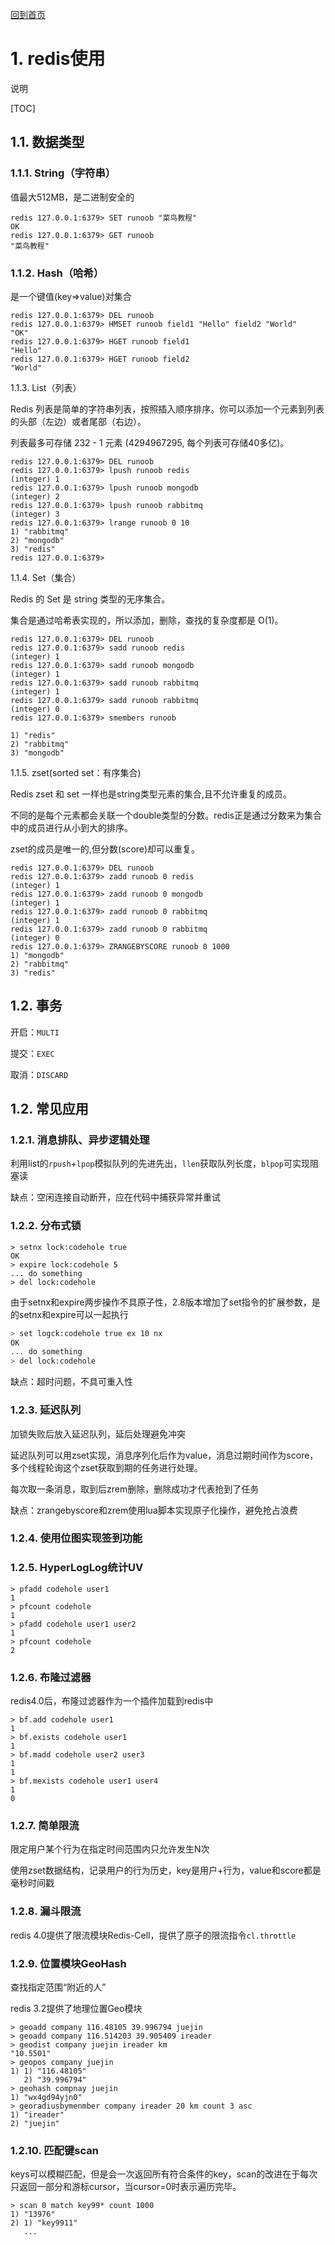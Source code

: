 [回到首页](../README.md)

# 1. redis使用

说明

[TOC]

## 1.1. 数据类型

### 1.1.1. String（字符串）

值最大512MB，是二进制安全的

```
redis 127.0.0.1:6379> SET runoob "菜鸟教程"
OK
redis 127.0.0.1:6379> GET runoob
"菜鸟教程"
```

### 1.1.2. Hash（哈希）

是一个键值(key=>value)对集合

```
redis 127.0.0.1:6379> DEL runoob
redis 127.0.0.1:6379> HMSET runoob field1 "Hello" field2 "World"
"OK"
redis 127.0.0.1:6379> HGET runoob field1
"Hello"
redis 127.0.0.1:6379> HGET runoob field2
"World"
```

1.1.3. List（列表）

Redis 列表是简单的字符串列表，按照插入顺序排序。你可以添加一个元素到列表的头部（左边）或者尾部（右边）。

列表最多可存储 232 - 1 元素 (4294967295, 每个列表可存储40多亿)。

```
redis 127.0.0.1:6379> DEL runoob
redis 127.0.0.1:6379> lpush runoob redis
(integer) 1
redis 127.0.0.1:6379> lpush runoob mongodb
(integer) 2
redis 127.0.0.1:6379> lpush runoob rabbitmq
(integer) 3
redis 127.0.0.1:6379> lrange runoob 0 10
1) "rabbitmq"
2) "mongodb"
3) "redis"
redis 127.0.0.1:6379>
```



1.1.4. Set（集合）

Redis 的 Set 是 string 类型的无序集合。

集合是通过哈希表实现的，所以添加，删除，查找的复杂度都是 O(1)。

```
redis 127.0.0.1:6379> DEL runoob
redis 127.0.0.1:6379> sadd runoob redis
(integer) 1
redis 127.0.0.1:6379> sadd runoob mongodb
(integer) 1
redis 127.0.0.1:6379> sadd runoob rabbitmq
(integer) 1
redis 127.0.0.1:6379> sadd runoob rabbitmq
(integer) 0
redis 127.0.0.1:6379> smembers runoob

1) "redis"
2) "rabbitmq"
3) "mongodb"
```



1.1.5. zset(sorted set：有序集合)

Redis zset 和 set 一样也是string类型元素的集合,且不允许重复的成员。

不同的是每个元素都会关联一个double类型的分数。redis正是通过分数来为集合中的成员进行从小到大的排序。

zset的成员是唯一的,但分数(score)却可以重复。

```
redis 127.0.0.1:6379> DEL runoob
redis 127.0.0.1:6379> zadd runoob 0 redis
(integer) 1
redis 127.0.0.1:6379> zadd runoob 0 mongodb
(integer) 1
redis 127.0.0.1:6379> zadd runoob 0 rabbitmq
(integer) 1
redis 127.0.0.1:6379> zadd runoob 0 rabbitmq
(integer) 0
redis 127.0.0.1:6379> ZRANGEBYSCORE runoob 0 1000
1) "mongodb"
2) "rabbitmq"
3) "redis"
```

## 1.2. 事务

开启：`MULTI`

提交：`EXEC`

取消：`DISCARD`

## 1.2. 常见应用

### 1.2.1. 消息排队、异步逻辑处理

利用list的`rpush`+`lpop`模拟队列的先进先出，`llen`获取队列长度，`blpop`可实现阻塞读

缺点：空闲连接自动断开，应在代码中捕获异常并重试

### 1.2.2. 分布式锁

```
> setnx lock:codehole true
OK
> expire lock:codehole 5
... do something
> del lock:codehole
```

由于setnx和expire两步操作不具原子性，2.8版本增加了set指令的扩展参数，是的setnx和expire可以一起执行

```bash
> set logck:codehole true ex 10 nx
OK
... do something
> del lock:codehole
```

缺点：超时问题，不具可重入性

### 1.2.3. 延迟队列

加锁失败后放入延迟队列，延后处理避免冲突

延迟队列可以用zset实现，消息序列化后作为value，消息过期时间作为score，多个线程轮询这个zset获取到期的任务进行处理。

每次取一条消息，取到后zrem删除，删除成功才代表抢到了任务

缺点：zrangebyscore和zrem使用lua脚本实现原子化操作，避免抢占浪费

### 1.2.4. 使用位图实现签到功能

### 1.2.5. HyperLogLog统计UV

```
> pfadd codehole user1
1
> pfcount codehole
1
> pfadd codehole user1 user2
1
> pfcount codehole
2
```

### 1.2.6. 布隆过滤器

redis4.0后，布隆过滤器作为一个插件加载到redis中

```
> bf.add codehole user1
1
> bf.exists codehole user1
1
> bf.madd codehole user2 user3
1
1
> bf.mexists codehole user1 user4
1
0
```

### 1.2.7. 简单限流

限定用户某个行为在指定时间范围内只允许发生N次

使用zset数据结构，记录用户的行为历史，key是用户+行为，value和score都是毫秒时间戳

### 1.2.8. 漏斗限流

redis 4.0提供了限流模块Redis-Cell，提供了原子的限流指令`cl.throttle`

### 1.2.9. 位置模块GeoHash

查找指定范围“附近的人”

redis 3.2提供了地理位置Geo模块

```
> geoadd company 116.48105 39.996794 juejin
> geoadd company 116.514203 39.905409 ireader
> geodist company juejin ireader km
"10.5501"
> geopos company juejin
1) 1) "116.48105"
   2) "39.996794"
> geohash compnay juejin
1) "wx4gd94yjn0"
> georadiusbymenmber company ireader 20 km count 3 asc
1) "ireader"
2) "juejin"
```

### 1.2.10. 匹配键scan

keys可以模糊匹配，但是会一次返回所有符合条件的key，scan的改进在于每次只返回一部分和游标cursor，当cursor=0时表示遍历完毕。

```
> scan 0 match key99* count 1000
1) "13976"
2) 1) "key9911"
   ...
```

